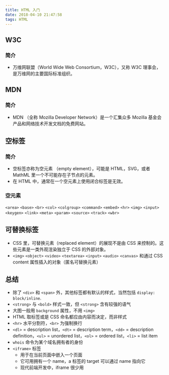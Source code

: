 ```yaml
---
title: HTML 入门
date: 2018-04-10 21:47:58
tags: HTML
---
```


## W3C
### 简介
* 万维网联盟（World Wide Web Consortium，W3C），又称 W3C 理事会，是万维网的主要国际标准组织。

## MDN
### 简介
* MDN （全称 Mozilla Developer Network）是一个汇集众多 Mozilla 基金会产品和网络技术开发文档的免费网站。

## 空标签
### 简介
* 空标签亦称为空元素 （empty element），可能是 HTML，SVG，或者 MathML 里一个不可能存在子节点的元素。
* 在 HTML 中，通常在一个空元素上使用闭合标签是无效。

### 空元素
`<area>` `<base>` `<br>` `<col>` `<colgroup>` `<command>` `<embed>` `<hr>` `<img>` `<input>` `<keygen>` `<link>` `<meta>` `<param>` `<source>` `<track>` `<wbr>`

## 可替换标签
* CSS 里，可替换元素（replaced element）的展现不是由 CSS 来控制的。这些元素是一类外观渲染独立于 CSS 的外部对象。
* `<img>` `<object>` `<video>` `<textarea>` `<input>` `<audio>` `<canvas>` 和通过 CSS content 属性插入的对象（匿名可替换元素）

## 总结
* 除了 `<div>` 和 `<span>` 外，其他标签都有默认的样式，当然包括 `display: block/inline`.
* `<strong>` 与 `<bold>` 样式一致，但 `<strong>` 含有较强的语气
* 大图一般用 `background` 属性，不用 `<img>`
* HTML 取标签或是 CSS 命名都应由内容而决定，而非样式
* `<hr>` 水平分割符，`<br>` 为强制换行
* `<dl>` = description list，`<dt>` = description term，`<dd>` = description definition，`<ul>` = unordered list，`<ol>` = ordered list，`<li>` = list item
* `whois` 命令为某个域名拥有者的身份
* `<iframe>` 标签
  - 用于在当前页面中嵌入一个页面
  - 它可用拥有一个 name，a 标签的 target 可以通过 name 指向它
  - 现代前端开发中，iframe 很少用




